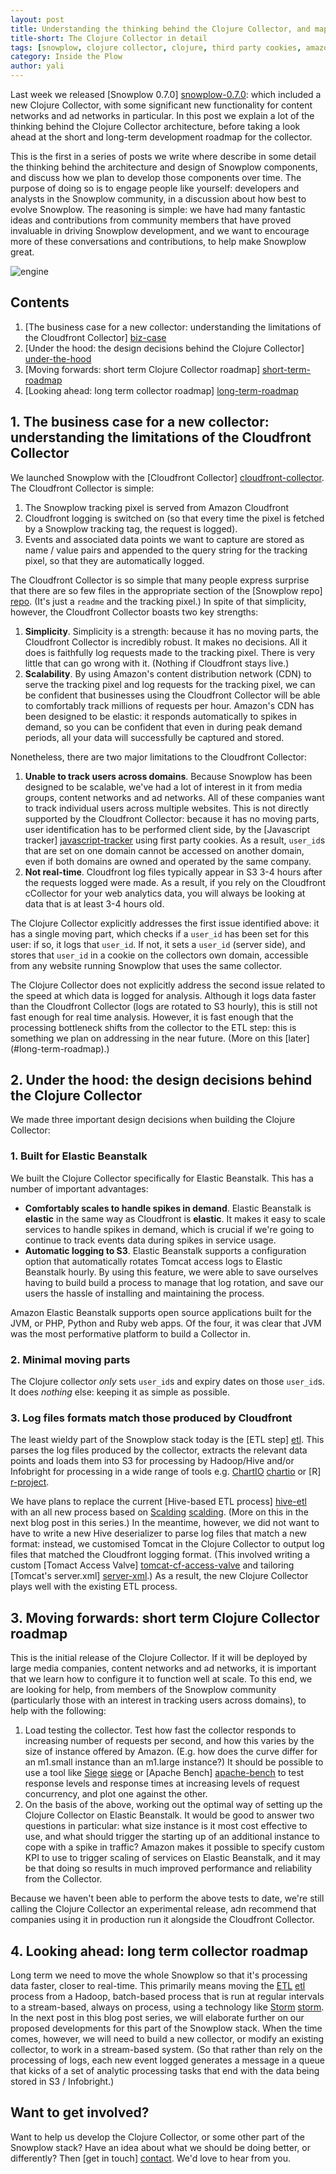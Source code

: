 ```yaml
---
layout: post
title: Understanding the thinking behind the Clojure Collector, and mapping out its development going forwards
title-short: The Clojure Collector in detail
tags: [snowplow, clojure collector, clojure, third party cookies, amazon elastic beanstalk]
category: Inside the Plow
author: yali
---
```


Last week we released [Snowplow 0.7.0] [snowplow-0.7.0]: which included a new Clojure Collector, with some significant new functionality for content networks and ad networks in particular. In this post we explain a lot of the thinking behind the Clojure Collector architecture, before taking a look ahead at the short and long-term development roadmap for the collector.

This is the first in a series of posts we write where describe in some detail the thinking behind the architecture and design of Snowplow components, and discuss how we plan to develop those components over time. The purpose of doing so is to engage people like yourself: developers and analysts in the Snowplow community, in a discussion about how best to evolve Snowplow. The reasoning is simple: we have had many fantastic ideas and contributions from community members that have proved invaluable in driving Snowplow development, and we want to encourage more of these conversations and contributions, to help make Snowplow great.

![engine][engine-pic]

## Contents

1. [The business case for a new collector: understanding the limitations of the Cloudfront Collector] [biz-case]
2. [Under the hood: the design decisions behind the Clojure Collector] [under-the-hood]
3. [Moving forwards: short term Clojure Collector roadmap] [short-term-roadmap]
4. [Looking ahead: long term collector roadmap] [long-term-roadmap]


<!--more-->

<h2><a name="biz-case">1. The business case for a new collector: understanding the limitations of the Cloudfront Collector</a></h2>

We launched Snowplow with the [Cloudfront Collector] [cloudfront-collector]. The Cloudfront Collector is simple:

1. The Snowplow tracking pixel is served from Amazon Cloudfront
2. Cloudfront logging is switched on (so that every time the pixel is fetched by a Snowplow tracking tag, the request is logged).
3. Events and associated data points we want to capture are stored as name / value pairs and appended to the query string for the tracking pixel, so that they are automatically logged.  

The Cloudfront Collector is so simple that many people express surprise that there are so few files in the appropriate section of the [Snowplow repo] [repo]. (It's just a `readme` and the tracking pixel.) In spite of that simplicity, however, the Cloudfront Collector boasts two key strengths:

1. **Simplicity**. Simplicity is a strength: because it has no moving parts, the Cloudfront Collector is incredibly robust. It makes no decisions. All it does is faithfully log requests made to the tracking pixel. There is very little that can go wrong with it. (Nothing if Cloudfront stays live.)
2. **Scalability**. By using Amazon's content distribution network (CDN) to serve the tracking pixel and log requests for the tracking pixel, we can be confident that businesses using the Cloudfront Collector will be able to comfortably track millions of requests per hour. Amazon's CDN has been designed to be elastic: it responds automatically to spikes in demand, so you can be confident that even in during peak demand periods, all your data will successfully be captured and stored.

Nonetheless, there are two major limitations to the Cloudfront Collector:

1. **Unable to track users across domains**. Because Snowplow has been designed to be scalable, we've had a lot of interest in it from media groups, content networks and ad networks. All of these companies want to track individual users across multiple websites. This is not directly supported by the Cloudfront Collector: because it has no moving parts, user identification has to be performed client side, by the [Javascript tracker] [javascript-tracker] using first party cookies. As a result, `user_id`s that are set on one domain cannot be accessed on another domain, even if both domains are owned and operated by the same company.
2. **Not real-time**. Cloudfront log files typically appear in S3 3-4 hours after the requests logged were made. As a result, if you rely on the Cloudfront cCollector for your web analytics data, you will always be looking at data that is at least 3-4 hours old.

The Clojure Collector explicitly addresses the first issue identified above: it has a single moving part, which checks if a `user_id` has been set for this user: if so, it logs that `user_id`. If not, it sets a `user_id` (server side), and stores that `user_id` in a cookie on the collectors own domain, accessible from any website running Snowplow that uses the same collector.

The Clojure Collector does not explicitly address the second issue related to the speed at which data is logged for analysis. Although it logs data faster than the Cloudfront Collector (logs are rotated to S3 hourly), this is still not fast enough for real time analysis. However, it is fast enough that the processing bottleneck shifts from the collector to the ETL step: this is something we plan on addressing in the near future. (More on this [later] (#long-term-roadmap).)

<h2><a name="under-the-hood">2. Under the hood: the design decisions behind the Clojure Collector</a></h2>

We made three important design decisions when building the Clojure Collector:

### 1. Built for Elastic Beanstalk

We built the Clojure Collector specifically for Elastic Beanstalk. This has a number of important advantages:

* **Comfortably scales to handle spikes in demand**. Elastic Beanstalk is **elastic** in the same way as Cloudfront is **elastic**. It makes it easy to scale services to handle spikes in demand, which is crucial if we're going to continue to track events data during spikes in service usage.
* **Automatic logging to S3**. Elastic Beanstalk supports a configuration option that automatically rotates Tomcat access logs to Elastic Beanstalk hourly. By using this feature, we were able to save ourselves having to build build a process to manage that log rotation, and save our users the hassle of installing and maintaining the process.

Amazon Elastic Beanstalk supports open source applications built for the JVM, or PHP, Python and Ruby web apps. Of the four, it was clear that JVM was the most performative platform to build a Collector in.

### 2. Minimal moving parts

The Clojure collector _only_ sets `user_id`s and expiry dates on those `user_id`s. It does _nothing_ else: keeping it as simple as possible.

### 3. Log files formats match those produced by Cloudfront

The least wieldy part of the Snowplow stack today is the [ETL step] [etl]. This parses the log files produced by the collector, extracts the relevant data points and loads them into S3 for processing by Hadoop/Hive and/or Infobright for processing in a wide range of tools e.g. [ChartIO] [chartio] or [R] [r-project].

We have plans to replace the current [Hive-based ETL process] [hive-etl] with an all new process based on [Scalding] [scalding]. (More on this in the next blog post in this series.) In the meantime, however, we did not want to have to write a new Hive deserializer to parse log files that match a new format: instead, we customised Tomcat in the Clojure Collector to output log files that matched the Cloudfront logging format. (This involved writing a custom [Tomact Access Valve] [tomcat-cf-access-valve] and tailoring [Tomcat's server.xml] [server-xml].) As a result, the new Clojure Collector plays well with the existing ETL process.

<h2><a name="short-term-roadmap">3. Moving forwards: short term Clojure Collector roadmap</a></h2>

This is the initial release of the Clojure Collector. If it will be deployed by large media companies, content networks and ad networks, it is important that we learn how to configure it to function well at scale. To this end, we are looking for help, from members of the Snowplow community (particularly those with an interest in tracking users across domains), to help with the following:

1. Load testing the collector. Test how fast the collector responds to increasing number of requests per second, and how this varies by the size of instance offered by Amazon. (E.g. how does the curve differ for an m1.small instance than an m1.large instance?) It should be possible to use a tool like [Siege] [siege] or [Apache Bench] [apache-bench] to test response levels and response times at increasing levels of request concurrency, and plot one against the other.
2. On the basis of the above, working out the optimal way of setting up the Clojure Collector on Elastic Beanstalk. It would be good to answer two questions in particular: what size instance is it most cost effective to use, and what should trigger the starting up of an additional instance to cope with a spike in traffic? Amazon makes it possible to specify custom KPI to use to trigger scaling of services on Elastic Beanstalk, and it may be that doing so results in much improved performance and reliability from the Collector.

Because we haven't been able to perform the above tests to date, we're still calling the Clojure Collector an experimental release, adn recommend that companies using it in production run it alongside the Cloudfront Collector.

<h2><a name="long-term-roadmap">4. Looking ahead: long term collector roadmap</a></h2>

Long term we need to move the whole Snowplow so that it's processing data faster, closer to real-time. This primarily means moving the [ETL] [etl] process from a Hadoop, batch-based process that is run at regular intervals to a stream-based, always on process, using a technology like [Storm] [storm]. In the next post in this blog post series, we will elaborate further on our proposed developments for this part of the Snowplow stack. When the time comes, however, we will need to build a new collector, or modify an existing collector, to work in a stream-based system. (So that rather than rely on the processing of logs, each new event logged generates a message in a queue that kicks of a set of analytic processing tasks that end with the data being stored in S3 / Infobright.)

## Want to get involved?

Want to help us develop the Clojure Collector, or some other part of the Snowplow stack? Have an idea about what we should be doing better, or differently? Then [get in touch] [contact]. We'd love to hear from you.



[snowplow-0.7.0]: /blog/2013/01/03/snowplow-0.7.0-released/
[engine-pic]: /assets/img/blog/2013/01/engine.jpg
[biz-case]: /blog/2013/01/07/the-clojure-collector-in-detail#biz-case
[under-the-hood]: /blog/2013/01/07/the-clojure-collector-in-detail#under-the-hood
[short-term-roadmap]: /blog/2013/01/07/the-clojure-collector-in-detail#short-term-roadmap
[long-term-roadmap]: /blog/2013/01/07/the-clojure-collector-in-detail#long-term-roadmap
[cloudfront-collector]: https://github.com/snowplow/snowplow/wiki/setting-up-the-cloudfront-collector
[javascript-tracker]: https://github.com/snowplow/snowplow/wiki/javascript-tracker-setup
[etl]: https://github.com/snowplow/snowplow/wiki/choosing-an-etl-module
[chartio]: http://chartio.com
[r-project]: http://www.r-project.org/
[hive-etl]: https://github.com/snowplow/snowplow/wiki/hive-etl-setup
[scalding]: https://github.com/twitter/scalding
[tomcat-cf-access-valve]: [tomcat-cf-access-valve]
[server-xml]: https://github.com/snowplow/snowplow/blob/master/2-collectors/clojure-collector/war-resources/.ebextensions/server.xml
[siege]: http://www.joedog.org/siege-home/
[apache-bench]: http://httpd.apache.org/docs/2.2/programs/ab.html
[storm]: http://storm-project.net/
[contact]: /about/index.html
[repo]: https://github.com/snowplow/snowplow/tree/master/2-collectors/cloudfront-collector
